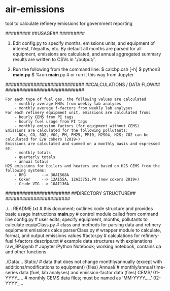 # air-emissions
tool to calculate refinery emissions for government reporting



#########
##USAGE##
#########

1)  Edit config.py to specify months, emissions units, and equipment
    of interest, filepaths, etc.
    By default all months are parsed for all equipment,
    emissions are calculated, and annual aggregated
    summary results are written to CSVs in './output/'.

2)  Run the following from the command line:
 $ calcbp.csh [-h]
 $ python3 __main.py__
 $ %run __main__.py # or run it this way from Jupyter


############################
##CALCULATIONS / DATA FLOW##
############################

    For each type of fuel gas, the following values are calculated
        - monthly average HHVs from weekly lab analyses
        - monthly average f-factors from weekly lab analyses
    For each refinery equipment unit, emissions are calculated from:
        - hourly CEMS from PI tags
        - hourly fuel usage from PI tags
        - monthly emission factors (for equipment without CEMS)
    Emissions are calculated for the following pollutants:
        - NOx, CO, SO2, VOC, PM, PM25, PM10, H2SO4, H2S; CO2 can be calculated for E/W cokers (2019+)
    Emissions are calculated and summed on a monthly basis and expressed as:
        - monthly totals
        - quarterly totals
        - annual totals
    H2S emissions for boilers and heaters are based on H2S CEMS from the following systems:
        - RFG       --> 30AI568A
        - Coker     --> 12AI55A, 12AI3751.PV (new cokers 2019+)
        - Crude VTG --> 10AI136A


#######################
##DIRECTORY STRUCTURE##
#######################

./...
    README.txt      # this document; outlines code structure and provides basic usage instructions
    __main__.py     # control module called from command line
    config.py       # user edits; specify equipment, months, pollutants to calculate
    equipClass.py   # class and methods for parsing data and refinery equipment emissions calcs
    parserClass.py  # wrapper module to calculate, format, and output emissions values
    ffactor.py      # calculations for refinery-fuel f-factors
    descrips.txt    # example data structures with explanations
    raw_BP.ipynb    # Jupyter iPython Notebook; working notebook, contains qa and other functions
    
./Data/...
    Static/                 # data that does not change monthly/annually (except with additions/modifications to equipment)
        (files)
    Annual/                 # monthly/annual time-series data (fuel, lab analyses) and emission-factor data
        (files)
        CEMS/
            01-YYYY_...             # monthly CEMS data files; must be named as 'MM-YYYY_...'
            02-YYYY_...
